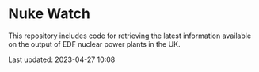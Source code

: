 # Nuke Watch

This repository includes code for retrieving the latest information available on the output of EDF nuclear power plants in the UK.

Last updated: 2023-04-27 10:08